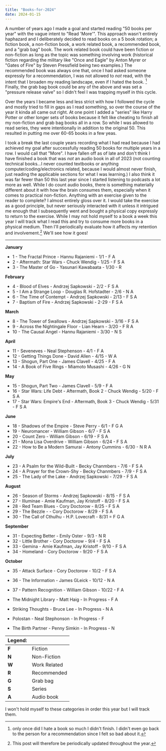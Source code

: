 ```yaml
---
title: "Books-for-2024"
date: 2024-01-15
---
```


A number of years ago I made a goal and started reading "50 books per year" with the vague intent to "Read 'More'". This approach wasn't entirely haphazard and I deliberately decided to read books on a 5 book rotation; a fiction book, a non-fiction book, a work related book, a recommended book, and a "grab bag" book. The work related book could have been fiction or non-fiction as long as the topic was something involving work (historical fiction regarding the military like "Once and Eagle" by Anton Myrer or "Gates of Fire" by Steven Pressfield being two examples.) The recommended book was always one that, once I had asked someone expressly for a recommendation, I was not allowed to *not* read, with the intent that I broaden my reading landscape, even if I hated the book. [^1] Finally, the grab bag book could be any of the above and was set a "pressure release valve" so I didn't feel I was trapping myself in this cycle. 

Over the years I became less and less strict with how I followed the cycle and mostly tried to fill in gaps as I read something, so over the course of the year it kinda all came out right. At one point I added a "series" like Harry Potter or other longer sets of books because it felt like cheating to finish all my non-fiction and grab bag books all in a row. So while I was allowed to read series, they were intentionally in addition to the original 50. This resulted in putting me over 60-65 books in a few yeas. 
 
I took a break the last couple years recording what I had read because I had achieved my goal after successfully reading 50 books for multiple years in a row. I would call that "More". I have fallen off as of late and don't think I have finished a book that was *not* an audio book in all of 2023 (not counting technical books...I never counted textbooks or anything computer/coding/electronics related, because I would almost never finish, just reading the applicable sections for what I was learning.) I also think it was far fewer than 50 this last year since I started listening to podcasts a lot more as well. While I do count audio books, there is something materially different about it with how the brain consumes them, especially when it comes to practical non-fiction. Anything with an exercise given to the reader to complete? I almost entirely gloss over it. I would take the exercise as a good principle, but never seriously interacted with it unless it intrigued me enough that I subsequently went and bought a physical copy expressly to return to the exercise.  While I may not hold myself to a book a week this year I will track what I read this and try to consume more books in a physical medium. Then I'll periodically evaluate how it affects my retention and involvement.[^2] We'll see how it goes!

---

**January**

- 1 - The Fractal Prince - Hannu Rajaniemi - 1/1 - F A
- 2 - Aftermath: Star Wars - Chuck Wendig - 1/25 - F S A 
- 3 - The Master of Go - Yasunari Kawabaata - 1/30 - R

**February**

- 4 - Blood of Elves - Andrzej Sapkowski - 2/2 - F S A
- 5 - I Am a Strange Loop - Douglas R. Hofstadter - 2/6 - N A
- 6 - The Time of Contempt - Andrzej Sapkowski - 2/13 - F S A
- 7 - Baptism of Fire - Andrzej Sapkowski - 2-29 - F S A

**March**

- 8 - The Tower of Swallows - Andrzej Sapkowski - 3/16 - F S A
- 9 - Across the Nightingale Floor - Lian Hearn - 3/20 - F R A
- 10 - The Causal Angel - Hannu Rajaniemi - 3/30 - N S

**April**

- 11 - Seveneves - Neal Stephenson - 4/1 - F A
- 12 - Getting Things Done - David Allen - 4/15 - W A
- 13 - Shogun, Part One - James Clavell - 4/25 - F A
- 14 - A Book of Five Rings - Miamoto Musashi - 4/26 - G N

**May**

- 15 - Shogun, Part Two - James Clavell - 5/9 - F A
- 16 - Star Wars: Life Debt - Aftermath, Book 2 - Chuck Wendig - 5/20 - F S A
- 17 - Star Wars: Empire's End - Aftermath, Book 3 - Chuck Wendig - 5/31 - F S A

**June**

- 18 - Shadows of the Empire - Steve Perry - 6/1 - F G A
- 19 - Neuromancer - William Gibson - 6/7 - F S A
- 20 - Count Zero - William Gibson - 6/19 - F S A
- 21 - Mona Lisa Overdrive - William Gibson - 6/24 - F S A
- 22 - How to Be a Modern Samurai - Antony Cummins - 6/30 - N R A

**July**

- 23  - A Psalm for the Wild-Built - Becky Chanmbers - 7/6 - F S A 
- 24 - A Prayer for the Crown-Shy - Becky Chanmbers - 7/9 - F S A 
- 25 - The Lady of the Lake - Andrzej Sapkowski - 7/29 - F S A

**August**

- 26 - Season of Storms - Andrzej Sapkowski - 8/15 - F S A
- 27 - Illuminae - Amie Kaufman, Jay Kristoff - 8/20 - F S A
- 28 - Red Team Blues - Cory Doctorow - 8/25 - F S A
- 29 - The Bezzle - - Cory Doctorow - 8/29 - F S A
- 30 - The Call of Cthulhu - H.P. Lovecraft - 8/31 = F G A 


**September**

- 31 - Expecting Better - Emily Oster - 9/3 - N R 
- 32 - Little Brother - Cory Doctorow - 9/4 - F S A
- 33 - Gemina - Amie Kaufman, Jay Kristoff - 9/10 - F S A
- 34 - Homeland - Cory Doctorow - 9/20 - F S A

**October**

- 35 - Attack Surface - Cory Doctorow - 10/2 - F S A
- 36 - The Information - James GLeick - 10/12 - N A
- 37 - Pattern Recognition - William Gibson - 10/22 - F A


- The Midnight Library - Matt Haig - In Progress - F A
- Striking Thoughts - Bruce Lee - In Progress - N A
- Polostan - Neal Stephonson - In Progress - F
- The Birth Partner - Penny Simkin - In Progress - N 

| Legend: ||
|---|---|
|**F** | Fiction
| **N** | Non-Fiction |
| **W** | Work Related |
| **R** | Recommended |
| **G** | Grab bag |
| **S** | Series |
| **A** | Audio book |

I won't hold myself to these categories in order this year but I will track them.


[^1]: only once did I hate a book so much I didn't finish. I didn't even go back to the person for a recommendation since I felt so bad about it. 
 
[^2]: This post will therefore be periodically updated throughout the year.
